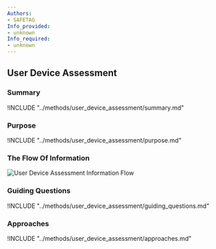 ```yaml
---
Authors:
- SAFETAG
Info_provided:
- unknown
Info_required:
- unknown
---
```


## User Device Assessment

### Summary

!INCLUDE "../methods/user_device_assessment/summary.md"

### Purpose

!INCLUDE "../methods/user_device_assessment/purpose.md"

### The Flow Of Information

![User Device Assessment Information Flow](images/info_flows/user_device_assessment.svg)

### Guiding Questions

!INCLUDE "../methods/user_device_assessment/guiding_questions.md"

### Approaches

!INCLUDE "../methods/user_device_assessment/approaches.md"
